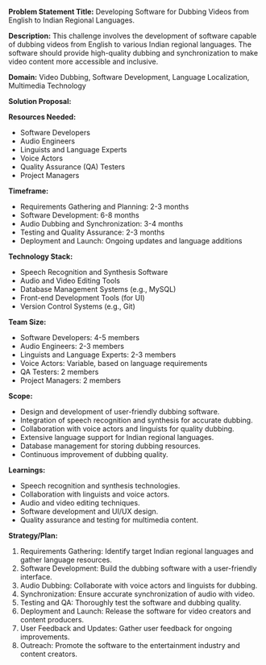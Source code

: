**Problem Statement Title:** Developing Software for Dubbing Videos from English to Indian Regional Languages.

**Description:** This challenge involves the development of software capable of dubbing videos from English to various Indian regional languages. The software should provide high-quality dubbing and synchronization to make video content more accessible and inclusive.

**Domain:** Video Dubbing, Software Development, Language Localization, Multimedia Technology

**Solution Proposal:**

**Resources Needed:**
- Software Developers
- Audio Engineers
- Linguists and Language Experts
- Voice Actors
- Quality Assurance (QA) Testers
- Project Managers

**Timeframe:**
- Requirements Gathering and Planning: 2-3 months
- Software Development: 6-8 months
- Audio Dubbing and Synchronization: 3-4 months
- Testing and Quality Assurance: 2-3 months
- Deployment and Launch: Ongoing updates and language additions

**Technology Stack:**
- Speech Recognition and Synthesis Software
- Audio and Video Editing Tools
- Database Management Systems (e.g., MySQL)
- Front-end Development Tools (for UI)
- Version Control Systems (e.g., Git)

**Team Size:**
- Software Developers: 4-5 members
- Audio Engineers: 2-3 members
- Linguists and Language Experts: 2-3 members
- Voice Actors: Variable, based on language requirements
- QA Testers: 2 members
- Project Managers: 2 members

**Scope:**
- Design and development of user-friendly dubbing software.
- Integration of speech recognition and synthesis for accurate dubbing.
- Collaboration with voice actors and linguists for quality dubbing.
- Extensive language support for Indian regional languages.
- Database management for storing dubbing resources.
- Continuous improvement of dubbing quality.

**Learnings:**
- Speech recognition and synthesis technologies.
- Collaboration with linguists and voice actors.
- Audio and video editing techniques.
- Software development and UI/UX design.
- Quality assurance and testing for multimedia content.

**Strategy/Plan:**
1. Requirements Gathering: Identify target Indian regional languages and gather language resources.
2. Software Development: Build the dubbing software with a user-friendly interface.
3. Audio Dubbing: Collaborate with voice actors and linguists for dubbing.
4. Synchronization: Ensure accurate synchronization of audio with video.
5. Testing and QA: Thoroughly test the software and dubbing quality.
6. Deployment and Launch: Release the software for video creators and content producers.
7. User Feedback and Updates: Gather user feedback for ongoing improvements.
8. Outreach: Promote the software to the entertainment industry and content creators.
